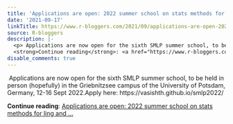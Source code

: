 ```yaml
---
title: 'Applications are open: 2022 summer school on stats methods for ling and psych'
date: '2021-09-17'
linkTitle: https://www.r-bloggers.com/2021/09/applications-are-open-2022-summer-school-on-stats-methods-for-ling-and-psych/
source: R-bloggers
description: |-
  <p> Applications are now open for the sixth SMLP summer school, to be held in person (hopefully) in the Griebnitzsee campus of the University of Potsdam, Germany, 12-16 Sept 2022.Apply here: https://vasishth.github.io/smlp2022/</p>
  <strong>Continue reading</strong>: <a href="https://www.r-bloggers.com/2021/09/applications-are-open-2022-summer-school-on-stats-methods-for-ling-and-psych/">Applications are open: 2022 summer school on stats methods for ling and ...
disable_comments: true
---
```

<p> Applications are now open for the sixth SMLP summer school, to be held in person (hopefully) in the Griebnitzsee campus of the University of Potsdam, Germany, 12-16 Sept 2022.Apply here: https://vasishth.github.io/smlp2022/</p>
<strong>Continue reading</strong>: <a href="https://www.r-bloggers.com/2021/09/applications-are-open-2022-summer-school-on-stats-methods-for-ling-and-psych/">Applications are open: 2022 summer school on stats methods for ling and ...